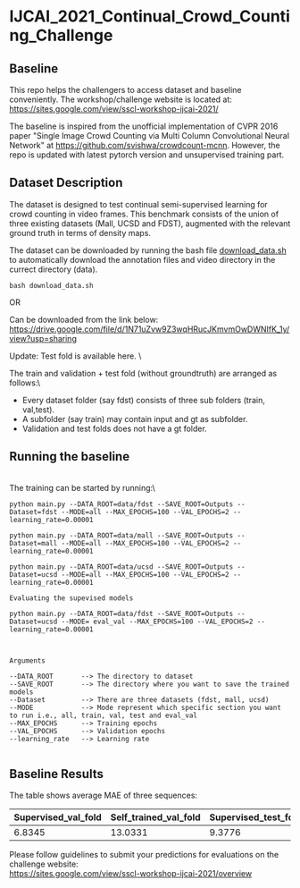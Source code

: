 # IJCAI_2021_Continual_Crowd_Counting_Challenge

## Baseline

This repo helps the challengers to access dataset and baseline conveniently. The workshop/challenge website is located at:\
https://sites.google.com/view/sscl-workshop-ijcai-2021/

The baseline is inspired from the unofficial implementation of CVPR 2016 paper "Single Image Crowd Counting via Multi Column Convolutional Neural Network" at https://github.com/svishwa/crowdcount-mcnn. However, the repo is updated with latest pytorch version and unsupervised training part.

## Dataset Description

The dataset is designed to test continual semi-supervised learning for crowd counting in video frames. This benchmark consists of the union of three existing datasets (Mall, UCSD and FDST), augmented with the relevant ground truth in terms of density maps.

The dataset can be downloaded by running the bash file [download_data.sh](./download_data.sh) to automatically download the annotation files and video directory in the currect directory (data).
```
bash download_data.sh
```
OR 

Can be downloaded from the link below:\
https://drive.google.com/file/d/1N71uZvw9Z3wqHRucJKmvmOwDWNIfK_1y/view?usp=sharing


Update: Test fold is available here. \


The train and validation + test fold  (without groundtruth) are arranged as follows:\
- Every dataset folder (say fdst) consists of three sub folders (train, val,test).
- A subfolder (say train) may contain input and gt as subfolder.
- Validation and test folds does not have a gt folder.
                      
                      
## Running the baseline
\
The training can be started by running:\
```
python main.py --DATA_ROOT=data/fdst --SAVE_ROOT=Outputs --Dataset=fdst --MODE=all --MAX_EPOCHS=100 --VAL_EPOCHS=2 --learning_rate=0.00001

python main.py --DATA_ROOT=data/mall --SAVE_ROOT=Outputs --Dataset=mall --MODE=all --MAX_EPOCHS=100 --VAL_EPOCHS=2 --learning_rate=0.00001

python main.py --DATA_ROOT=data/ucsd --SAVE_ROOT=Outputs --Dataset=ucsd --MODE=all --MAX_EPOCHS=100 --VAL_EPOCHS=2 --learning_rate=0.00001

Evaluating the supevised models

python main.py --DATA_ROOT=data/fdst --SAVE_ROOT=Outputs --Dataset=ucsd --MODE= eval_val --MAX_EPOCHS=100 --VAL_EPOCHS=2 --learning_rate=0.00001



Arguments  

--DATA_ROOT       --> The directory to dataset
--SAVE_ROOT       --> The directory where you want to save the trained models
--Dataset         --> There are three datasets (fdst, mall, ucsd)
--MODE            --> Mode represent which specific section you want to run i.e., all, train, val, test and eval_val
--MAX_EPOCHS      --> Training epochs
--VAL_EPOCHS      --> Validation epochs
--learning_rate   --> Learning rate


```
## Baseline Results
The table shows average MAE of three sequences: 

| Supervised_val_fold  | Self_trained_val_fold | Supervised_test_fold | Self_trained_val+test_fold|
| ------------- | ------------- |------------- | ------------- |
| 6.8345  | 13.0331  | 9.3776  | 14.4845  | 


Please follow guidelines to submit your predictions for evaluations on the challenge website:\
https://sites.google.com/view/sscl-workshop-ijcai-2021/overview





